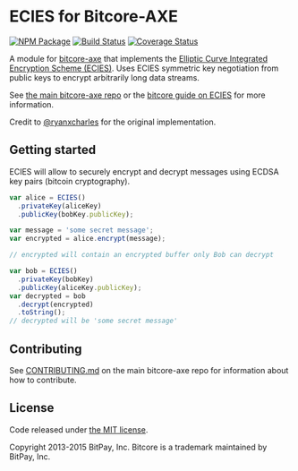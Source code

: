# ECIES for Bitcore-AXE

[![NPM Package](https://img.shields.io/npm/v/bitcore-ecies-axe.svg?style=flat-square)](https://www.npmjs.org/package/bitcore-ecies-axe)
[![Build Status](https://img.shields.io/travis/AXErunners/bitcore-ecies-axe.svg?branch=master&style=flat-square)](https://travis-ci.com/AXErunners/bitcore-ecies-axe)
[![Coverage Status](https://img.shields.io/coveralls/axerunners/bitcore-ecies-axe.svg?style=flat-square)](https://coveralls.io/r/axerunners/bitcore-ecies-axe)

A module for [bitcore-axe][bitcore-axe] that implements the [Elliptic Curve Integrated Encryption Scheme (ECIES)][ECIES]. Uses ECIES symmetric key negotiation from public keys to encrypt arbitrarily long data streams.

See [the main bitcore-axe repo](https://github.com/axerunners/bitcore-axe) or the [bitcore guide on ECIES](http://bitcore.io/guide/module/ecies/index.html) for more information.

Credit to [@ryanxcharles][ryan] for the original implementation.

## Getting started

ECIES will allow to securely encrypt and decrypt messages using ECDSA key pairs (bitcoin cryptography).

```javascript
var alice = ECIES()
  .privateKey(aliceKey)
  .publicKey(bobKey.publicKey);

var message = 'some secret message';
var encrypted = alice.encrypt(message);

// encrypted will contain an encrypted buffer only Bob can decrypt

var bob = ECIES()
  .privateKey(bobKey)
  .publicKey(aliceKey.publicKey);
var decrypted = bob
  .decrypt(encrypted)
  .toString();
// decrypted will be 'some secret message'
```

## Contributing

See [CONTRIBUTING.md](https://github.com/axerunners/bitcore-axe/blob/master/CONTRIBUTING.md) on the main bitcore-axe repo for information about how to contribute.

## License

Code released under [the MIT license](https://github.com/bitpay/bitcore/blob/master/LICENSE).

Copyright 2013-2015 BitPay, Inc. Bitcore is a trademark maintained by BitPay, Inc.

[bitcore-axe]: http://github.com/axerunners/bitcore-axe
[ECIES]: http://en.wikipedia.org/wiki/Integrated_Encryption_Scheme
[ryan]: http://github.com/ryanxcharles
